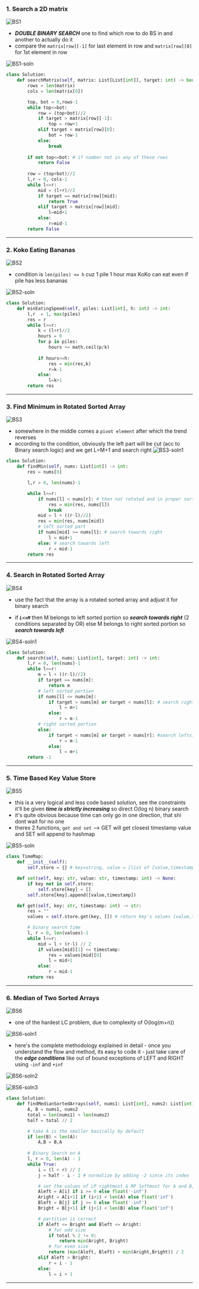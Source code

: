 
### 1. Search a 2D matrix

![BS1](../assets/BS1.png)
 - ***DOUBLE BINARY SEARCH*** one to find which row to do BS in and another to actually do it
 - compare the `matrix[row][-1]` for last element in row and `matrix[row][0]` for 1st element in row

![BS1-soln](../assets/BS1-soln.png)

```python
class Solution:
    def searchMatrix(self, matrix: List[List[int]], target: int) -> bool:
        rows = len(matrix)
        cols = len(matrix[0])

        top, bot = 0,rows-1
        while top<=bot:
            row = (top+bot)//2
            if target > matrix[row][-1]:
                top = row+1
            elif target < matrix[row][0]:
                bot = row-1
            else:
                break
        
        if not top<=bot: # if number not in any of these rows 
            return False
        
        row = (top+bot)//2
        l,r = 0, cols-1
        while l<=r:
            mid = (l+r)//2
            if target == matrix[row][mid]:
                return True
            elif target > matrix[row][mid]:
                l=mid+1
            else:
                r=mid-1
        return False
```

---

### 2. Koko Eating Bananas

![BS2](../assets/BS2.png)
- condition is `len(piles) <= h` cuz 1 pile 1 hour max KoKo can eat even if pile has less bananas

![BS2-soln](../assets/BS2-soln.png)

```python
class Solution:
    def minEatingSpeed(self, piles: List[int], h: int) -> int:
        l,r  = 1, max(piles)
        res = r
        while l<=r:
            k = (l+r)//2
            hours = 0
            for p in piles:
                hours += math.ceil(p/k)
            
            if hours<=h:
                res = min(res,k)
                r=k-1
            else:
                l=k+1
        return res
```

---

### 3. Find Minimum in Rotated Sorted Array

![BS3](../assets/BS3.png)

- somewhere in the middle comes a `pivot element` after which the trend reverses
- according to the condition, obviously the left part will be cut (acc to Binary search logic) and we get L=M+1 and search right 
![BS3-soln1](../assets/BS3-soln1.png)

```python
class Solution:
    def findMin(self, nums: List[int]) -> int:
        res = nums[0]

        l,r = 0, len(nums)-1

        while l<=r:
            if nums[l] < nums[r]: # then not rotated and in proper sorted format (no more pivots)
                res = min(res, nums[l])
                break
            mid = l + ((r-l)//2)
            res = min(res, nums[mid])
            # left sorted part
            if nums[mid] >= nums[l]: # search towards right
                l = mid+1
            else: # search towards left
                r = mid-1
        return res
```

---

### 4. Search in Rotated Sorted Array

![BS4](../assets/BS4.png)
- use the fact that the array is a rotated sorted array and adjust it for binary search 

- if ***`L<=M`*** then M belongs to left sorted portion so ***search towards right*** (2 conditions separated by OR) else M belongs to right sorted portion so ***search towards left*** 

![BS4-soln1](../assets/BS4-soln1.png)

```python
class Solution:
    def search(self, nums: List[int], target: int) -> int:
        l,r = 0, len(nums)-1
        while l<=r:
            m = l + ((r-l)//2)
            if target == nums[m]:
                return m
            # left sorted portion
            if nums[l] <= nums[m]:
                if target > nums[m] or target < nums[l]: # search rightside
                    l = m+1
                else:
                    r = m-1
            # right sorted portion
            else:
                if target < nums[m] or target > nums[r]: #search leftside
                    r = m-1
                else:
                    l = m+1
        return -1
```

---

### 5. Time Based Key Value Store

![BS5](../assets/BS5.png)

- this is a very logical and less code based solution, see the constraints it'll be given ***time is strictly increasing*** so direct O(log n) binary search
- it's quite obvious because time can only go in one direction, that shi dont wait for no one
- theres 2 functions, `get and set` --> GET will get closest timestamp value and SET will append to hashmap 

![BS5-soln](../assets/BS5-soln.png)

```python
class TimeMap:
    def __init__(self):
        self.store = {} # key=string, value = [list of [value,timestamp]]

    def set(self, key: str, value: str, timestamp: int) -> None:
        if key not in self.store:
            self.store[key] = []
        self.store[key].append([value,timestamp])

    def get(self, key: str, timestamp: int) -> str:
        res = ""
        values = self.store.get(key, []) # return key's values [value,timestamp] if values for it exist else return []

        # binary search time
        l, r = 0, len(values)-1
        while l<=r:
            mid = l + (r-l) // 2
            if values[mid][1] <= timestamp:
                res = values[mid][0]
                l = mid+1
            else:
                r = mid-1
        return res
```

---

### 6. Median of Two Sorted Arrays

![BS6](../assets/BS6.png)

- one of the hardest LC problem, due to complexity of O(log(m+n)) 

![BS6-soln1](../assets/BS6-soln1.png)

- here's the complete methodology explained in detail - once you understand the flow and method, its easy to code it - just take care of the ***edge conditions*** like out of bound exceptions of LEFT and RIGHT using `-inf` and `+inf`

![BS6-soln2](../assets/BS6-soln2.png)

![BS6-soln3](../assets/BS6-soln3.png)

```python
class Solution:
    def findMedianSortedArrays(self, nums1: List[int], nums2: List[int]) -> float:
        A, B = nums1, nums2
        total = len(nums1) + len(nums2)
        half = total // 2

        # take A is the smaller basically by default
        if len(B) < len(A):
            A,B = B,A
        
        # Binary Search on A
        l, r = 0, len(A) - 1
        while True:
            i = (l + r) // 2
            j = half - i - 2 # normalize by adding -2 since its index

            # set the values of LP rightmost & RP leftmost for A and B, taking care of out-of-bound exceptions
            Aleft = A[i] if i >= 0 else float('-inf')
            Aright = A[i+1] if (i+1) < len(A) else float('inf')
            Bleft = B[j] if j >= 0 else float('-inf')
            Bright = B[j+1] if (j+1) < len(B) else float('inf')

            # partition is correct
            if Aleft <= Bright and Bleft <= Aright:
                # for odd size
                if total % 2 != 0:
                    return min(Aright, Bright)
                # for even size 
                return (max(Aleft, Bleft) + min(Aright,Bright)) / 2
            elif Aleft > Bright:
                r = i - 1
            else:
                l = i + 1
```

---
